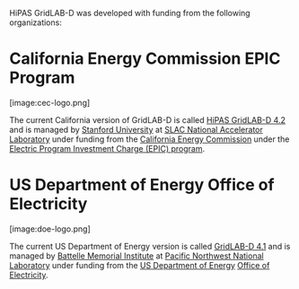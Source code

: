 HiPAS GridLAB-D was developed with funding from the following organizations:

# California Energy Commission EPIC Program
[image:cec-logo.png]

The current California version of GridLAB-D is called [HiPAS GridLAB-D 4.2](https://github.com/dchassin/gridlabd) and is managed by [Stanford University](https://www.stanford.edu/) at [SLAC National Accelerator Laboratory](https://slac.stanford.edu.) under funding from the [California Energy Commission](https://energy.ca.gov/) under the [Electric Program Investment Charge (EPIC) program](https://www.energy.ca.gov/programs-and-topics/programs/electric-program-investment-charge-epic-program).

# US Department of Energy Office of Electricity
[image:doe-logo.png]

The current US Department of Energy version is called [GridLAB-D 4.1](https://github.com/gridlab-d/gridlab-d) and is managed by [Battelle Memorial Institute](https://www.battelle.org/) at [Pacific Northwest National Laboratory](https://www.pnnl.gov/) under funding from the [US Department of Energy](https://www.doe.gov/) [Office of Electricity](https://www.doe.gov/electricity).

